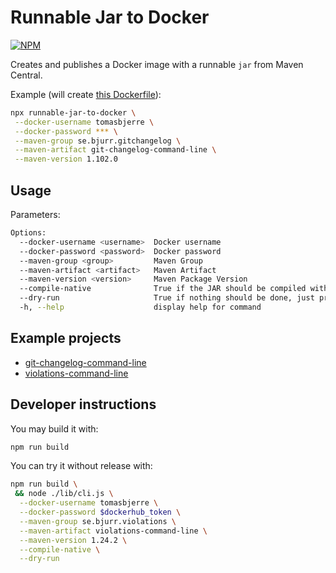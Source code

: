 # Runnable Jar to Docker

[![NPM](https://img.shields.io/npm/v/runnable-jar-to-docker.svg?style=flat-square)](https://www.npmjs.com/package/runnable-jar-to-docker)

Creates and publishes a Docker image with a runnable `jar` from Maven Central.

Example (will create [this Dockerfile](https://hub.docker.com/r/tomasbjerre/git-changelog-command-line)):

```bash
npx runnable-jar-to-docker \
 --docker-username tomasbjerre \
 --docker-password *** \
 --maven-group se.bjurr.gitchangelog \
 --maven-artifact git-changelog-command-line \
 --maven-version 1.102.0
```

## Usage

Parameters:

```bash
Options:
  --docker-username <username>  Docker username
  --docker-password <password>  Docker password
  --maven-group <group>         Maven Group
  --maven-artifact <artifact>   Maven Artifact
  --maven-version <version>     Maven Package Version
  --compile-native              True if the JAR should be compiled with GraalVM to native binary (default: false)
  --dry-run                     True if nothing should be done, just printed (default: false)
  -h, --help                    display help for command
```

## Example projects

- [git-changelog-command-line](https://hub.docker.com/r/tomasbjerre/git-changelog-command-line)
- [violations-command-line](https://hub.docker.com/r/tomasbjerre/violations-command-line)

## Developer instructions

You may build it with:

```bash
npm run build
```

You can try it without release with:

```bash
npm run build \
 && node ./lib/cli.js \
  --docker-username tomasbjerre \
  --docker-password $dockerhub_token \
  --maven-group se.bjurr.violations \
  --maven-artifact violations-command-line \
  --maven-version 1.24.2 \
  --compile-native \
  --dry-run
```
